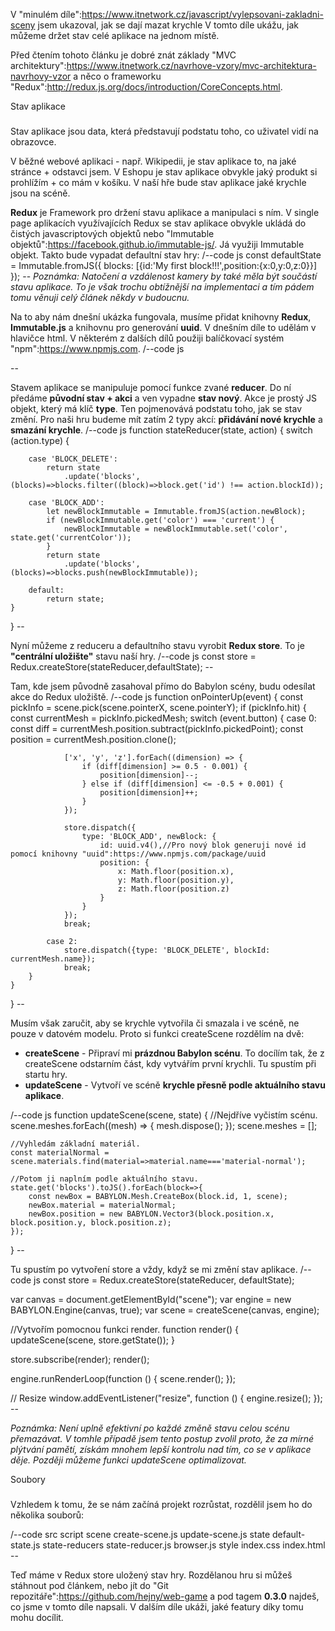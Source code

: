 V "minulém díle":https://www.itnetwork.cz/javascript/vylepsovani-zakladni-sceny jsem ukazoval, jak se dají mazat krychle
V tomto díle ukážu, jak můžeme držet stav celé aplikace na jednom místě.

Před čtením tohoto článku je dobré znát základy "MVC architektury":https://www.itnetwork.cz/navrhove-vzory/mvc-architektura-navrhovy-vzor a něco o frameworku "Redux":http://redux.js.org/docs/introduction/CoreConcepts.html.

Stav aplikace
#####
Stav aplikace jsou data, která představují podstatu toho, co uživatel vidí na obrazovce.

V běžné webové aplikaci - např. Wikipedii, je stav aplikace to, na jaké stránce + odstavci jsem. V Eshopu je stav aplikace obvykle jaký produkt si prohlížím + co mám v košíku. V naší hře bude stav aplikace jaké krychle jsou na scéně.

**Redux** je Framework pro držení stavu aplikace a manipulaci s ním. V single page aplikacích využívajících Redux se stav aplikace obvykle ukládá do čistých javascriptových objektů nebo "Immutable objektů":https://facebook.github.io/immutable-js/. Já využiji Immutable objekt. Takto bude vypadat defaultní stav hry:
/--code js
const defaultState = Immutable.fromJS({
    blocks: [{id:'My first block!!!',position:{x:0,y:0,z:0}}]
});
\--
*Poznámka: Natočení a vzdálenost kamery by také měla být součástí stavu aplikace. To je však trochu obtížnější na implementaci a tím pádem tomu věnuji celý článek někdy v budoucnu.*

Na to aby nám dnešní ukázka fungovala, musíme přidat knihovny **Redux**, **Immutable.js** a knihovnu pro generování **uuid**. V dnešním díle to udělám v hlavičce html. V některém z dalších dílů použiji balíčkovací systém "npm":https://www.npmjs.com.
/--code js
<script src="https://cdnjs.cloudflare.com/ajax/libs/redux/3.6.0/redux.min.js"></script>
<script src="https://cdnjs.cloudflare.com/ajax/libs/immutable/3.8.1/immutable.min.js"></script>
<script src="https://cdnjs.cloudflare.com/ajax/libs/node-uuid/1.4.8/uuid.min.js"></script>
\--

Stavem aplikace se manipuluje pomocí funkce zvané **reducer**. Do ní předáme **původní stav + akci** a ven vypadne **stav nový**. Akce je prostý JS objekt, který má klíč **type**. Ten pojmenovává podstatu toho, jak se stav změní. Pro naši hru budeme mít zatím 2 typy akcí: **přidávání nové krychle** a **smazání krychle**.
/--code js
function stateReducer(state, action) {
    switch (action.type) {

        case 'BLOCK_DELETE':
            return state
                .update('blocks', (blocks)=>blocks.filter((block)=>block.get('id') !== action.blockId));

        case 'BLOCK_ADD':
            let newBlockImmutable = Immutable.fromJS(action.newBlock);
            if (newBlockImmutable.get('color') === 'current') {
                newBlockImmutable = newBlockImmutable.set('color', state.get('currentColor'));
            }
            return state
                .update('blocks', (blocks)=>blocks.push(newBlockImmutable));

        default:
            return state;
    }
}
\--

Nyní můžeme z reduceru a defaultního stavu vyrobit **Redux store**. To je **"centrální uložište"** stavu naší hry.
/--code js
const store = Redux.createStore(stateReducer,defaultState);
\--

Tam, kde jsem původně zasahoval přímo do Babylon scény, budu odesílat akce do Redux uložiště.
/--code js
function onPointerUp(event) {
    const pickInfo = scene.pick(scene.pointerX, scene.pointerY);
    if (pickInfo.hit) {
        const currentMesh = pickInfo.pickedMesh;
        switch (event.button) {
            case 0:
                const diff = currentMesh.position.subtract(pickInfo.pickedPoint);
                const position = currentMesh.position.clone();

                ['x', 'y', 'z'].forEach((dimension) => {
                    if (diff[dimension] >= 0.5 - 0.001) {
                        position[dimension]--;
                    } else if (diff[dimension] <= -0.5 + 0.001) {
                        position[dimension]++;
                    }
                });

                store.dispatch({
                    type: 'BLOCK_ADD', newBlock: {
                        id: uuid.v4(),//Pro nový blok generuji nové id pomocí knihovny "uuid":https://www.npmjs.com/package/uuid
                        position: {
                            x: Math.floor(position.x),
                            y: Math.floor(position.y),
                            z: Math.floor(position.z)
                        }
                    }
                });
                break;

            case 2:
                store.dispatch({type: 'BLOCK_DELETE', blockId: currentMesh.name});
                break;
        }
    }
}
\--

Musím však zaručit, aby se krychle vytvořila či smazala i ve scéně, ne pouze v datovém modelu. Proto si funkci createScene rozdělím na dvě:
- **createScene** - Připraví mi **prázdnou Babylon scénu**. To docílím tak, že z createScene odstarním část, kdy vytvářím první krychli. Tu spustím při startu hry. 
- **updateScene** - Vytvoří ve scéně **krychle přesně podle aktuálního stavu aplikace**. 

/--code js
function updateScene(scene, state) {
    //Nejdříve vyčistím scénu.
    scene.meshes.forEach((mesh) => {
        mesh.dispose();
    });
    scene.meshes = [];
    
    //Vyhledám základní materiál.
    const materialNormal = scene.materials.find(material=>material.name==='material-normal');
    
    //Potom ji naplním podle aktuálního stavu.
    state.get('blocks').toJS().forEach(block=>{
        const newBox = BABYLON.Mesh.CreateBox(block.id, 1, scene);
        newBox.material = materialNormal;
        newBox.position = new BABYLON.Vector3(block.position.x, block.position.y, block.position.z);
    });
}
\--

Tu spustím po vytvoření store a vždy, když se mi změní stav aplikace.
/--code js
const store = Redux.createStore(stateReducer, defaultState);

var canvas = document.getElementById("scene");
var engine = new BABYLON.Engine(canvas, true);
var scene = createScene(canvas, engine);

//Vytvořím pomocnou funkci render.
function render() {
    updateScene(scene, store.getState());
}

store.subscribe(render);
render();

engine.runRenderLoop(function () {
    scene.render();
});

// Resize
window.addEventListener("resize", function () {
    engine.resize();
});
\--

*Poznámka: Není uplně efektivní po každé změně stavu celou scénu přemazávat. V tomhle případě jsem tento postup zvolil proto, že za mírné plýtvání pamětí, získám mnohem lepší kontrolu nad tím, co se v aplikace děje. Později můžeme funkci updateScene optimalizovat.*

Soubory
###
Vzhledem k tomu, že se nám začíná projekt rozrůstat, rozdělil jsem ho do několika souborů:

/--code
src
    script
        scene
            create-scene.js
            update-scene.js
        state
            default-state.js
        state-reducers
            state-reducer.js
        browser.js
    style
        index.css
index.html
\--

Teď máme v Redux store uložený stav hry. Rozdělanou hru si můžeš stáhnout pod článkem, nebo jít do "Git repozitáře":https://github.com/hejny/web-game a pod tagem **0.3.0** najdeš, co jsme v tomto díle napsali. V dalším díle ukáži, jaké featury díky tomu mohu docílit.